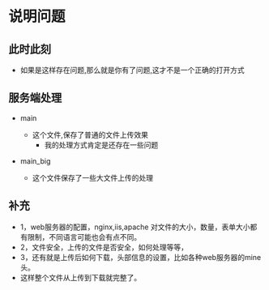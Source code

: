# 说明问题

## 此时此刻

- 如果是这样存在问题,那么就是你有了问题,这才不是一个正确的打开方式


## 服务端处理
- main
  - 这个文件,保存了普通的文件上传效果
    - 我的处理方式肯定是还存在一些问题

- main_big
  - 这个文件保存了一些大文件上传的处理

## 补充

 - 1，web服务器的配置，nginx,iis,apache 对文件的大小，数量，表单大小都有限制，不同语言可能也会有点不同。
 - 2，文件安全，上传的文件是否安全，如何处理等等，
 - 3，还有就是上传后如何下载，头部信息的设置，比如各种web服务器的mine头。
 - 这样整个文件从上传到下载就完整了。